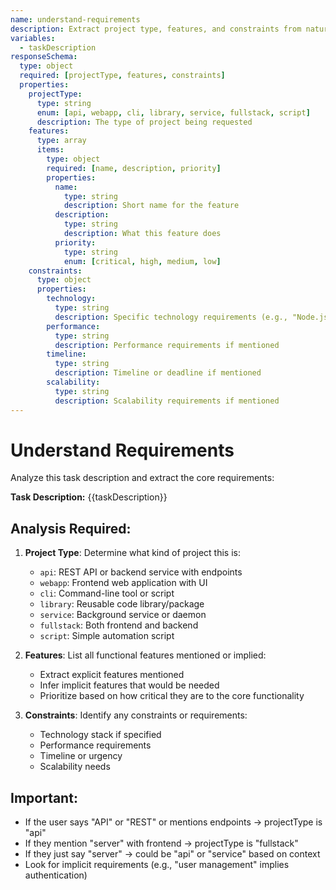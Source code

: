 ```yaml
---
name: understand-requirements
description: Extract project type, features, and constraints from natural language description
variables:
  - taskDescription
responseSchema:
  type: object
  required: [projectType, features, constraints]
  properties:
    projectType:
      type: string
      enum: [api, webapp, cli, library, service, fullstack, script]
      description: The type of project being requested
    features:
      type: array
      items:
        type: object
        required: [name, description, priority]
        properties:
          name:
            type: string
            description: Short name for the feature
          description:
            type: string
            description: What this feature does
          priority:
            type: string
            enum: [critical, high, medium, low]
    constraints:
      type: object
      properties:
        technology:
          type: string
          description: Specific technology requirements (e.g., "Node.js", "React")
        performance:
          type: string
          description: Performance requirements if mentioned
        timeline:
          type: string
          description: Timeline or deadline if mentioned
        scalability:
          type: string
          description: Scalability requirements if mentioned
---
```


# Understand Requirements

Analyze this task description and extract the core requirements:

**Task Description:**
{{taskDescription}}

## Analysis Required:

1. **Project Type**: Determine what kind of project this is:
   - `api`: REST API or backend service with endpoints
   - `webapp`: Frontend web application with UI
   - `cli`: Command-line tool or script
   - `library`: Reusable code library/package
   - `service`: Background service or daemon
   - `fullstack`: Both frontend and backend
   - `script`: Simple automation script

2. **Features**: List all functional features mentioned or implied:
   - Extract explicit features mentioned
   - Infer implicit features that would be needed
   - Prioritize based on how critical they are to the core functionality

3. **Constraints**: Identify any constraints or requirements:
   - Technology stack if specified
   - Performance requirements
   - Timeline or urgency
   - Scalability needs

## Important:
- If the user says "API" or "REST" or mentions endpoints → projectType is "api"
- If they mention "server" with frontend → projectType is "fullstack"
- If they just say "server" → could be "api" or "service" based on context
- Look for implicit requirements (e.g., "user management" implies authentication)